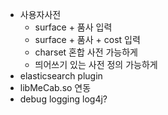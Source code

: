 * 사용자사전
  * surface + 품사 입력
  * surface + 품사 + cost 입력
  * charset 혼합 사전 가능하게
  * 띄어쓰기 있는  사전 정의 가능하게
* elasticsearch plugin
* libMeCab.so 연동
* debug logging log4j?

